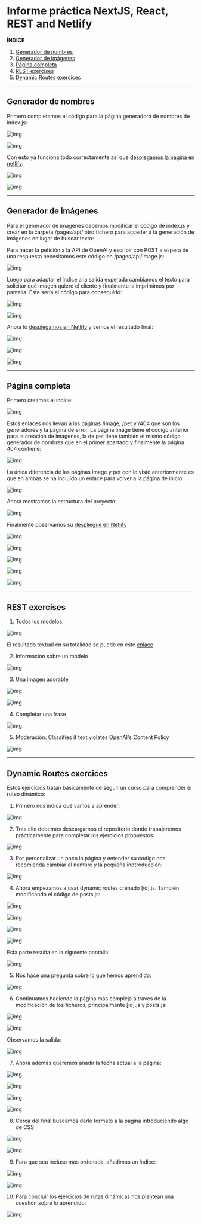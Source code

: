 # Informe práctica NextJS, React, REST and Netlify
  
**ÍNDICE**
1. [Generador de nombres](#id1)
2. [Generador de imágenes](#id2)
3. [Página completa](#id5)
4. [REST exercises](#id3)
5. [Dynamic Routes exercices](#id4)
  

***
## Generador de nombres<a name="id1"></a>

Primero completamos el código para la página generadora de nombres de index.js:

![img](./docs/images/gen_text1.png)

![img](./docs/images/gen_text2.png)

Con esto ya funciona todo correctamente así que [desplegamos la página en netlify](https://inspiring-cocada-308318.netlify.app/):

![img](./docs/images/pag_nombres.png)

![img](./docs/images/pag_nombres2.png)


***
## Generador de imágenes<a name="id2"></a>

Para el generador de imágenes debemos modificar el código de index.js y crear en la carpeta /pages/api/ otro fichero para acceder a la generación de imágenes en lugar de buscar texto:

Para hacer la petición a la API de OpenAI y escribir con POST a espera de una respuesta necesitamos este código en /pages/api/image.js:

![img](./docs/images/imagejs.png)

Luego para adaptar el índice a la salida esperada cambiamos el texto para solicitar qué imagen quiere el cliente y finalmente la imprimimos por pantalla. Este sería el código para conseguirlo:

![img](./docs/images/img_gen1.png)

![img](./docs/images/img_gen2.png)

Ahora lo [desplegamos en Netlify](https://luxury-salmiakki-11bec4.netlify.app/) y vemos el resultado final:

![img](./docs/images/pag_img1.png)

![img](./docs/images/pag_img2.png)

![img](./docs/images/pag_img3.png)

***
## Página completa<a name="id5"></a>

Primero creamos el índice:

![img](./docs/images/index.png)

Estos enlaces nos llevan a las páginas /image, /pet y /404 que son los generadores y la página de error. La página image tiene el código anterior para la creación de imágenes, la de pet tiene también el mismo código generador de nombres que en el primer apartado y finalmente la página 404 contiene:

![img](./docs/images/404.png)

La única diferencia de las páginas image y pet con lo visto anteriormente es que en ambas se ha incluído un enlace para volver a la página de inicio:

![img](./docs/images/ini.png)

Ahora mostramos la estructura del proyecto:

![img](./docs/images/estructura.png)

Finalmente observamos su [despliegue en Netlify](https://grand-strudel-87fb30.netlify.app/)

![img](./docs/images/final_site1.png)

![img](./docs/images/final_site2.png)

![img](./docs/images/final_site3.png)

![img](./docs/images/final_site4.png)

![img](./docs/images/final_site5.png)

***
## REST exercises<a name="id3"></a>

1. Todos los modelos:

![img](./docs/images/all_models.png)

El resultado textual en su totalidad se puede en este [enlace](./docs/src/all_models.txt)

2. Información sobre un modelo

![img](./docs/images/one_model.png)

3. Una imagen adorable

![img](./docs/images/cute_img_texto.png)

![img](./docs/images/cute_img.png)

4. Completar una frase

![img](./docs/images/completion.png)

5. Moderación: Classifies if text violates OpenAI's Content Policy

![img](./docs/images/moderation.png)

***
## Dynamic Routes exercices<a name="id4"></a>

Estos ejercicios tratan básicamente de seguir un curso para comprender el ruteo dinámico:
1. Primero nos indica qué vamos a aprender:

![img](./docs/images/DR1.png)

2. Tras ello debemos descargarnos el repositorio donde trabajaremos prácticamente para completar los ejercicios propuestos:

![img](./docs/images/DR2.png)

3. Por personalizar un poco la página y entender su código nos recomienda cambiar el nombre y la pequeña indtroducción:

![img](./docs/images/DR3.png)

4. Ahora empezamos a usar dynamic routes crenado [id].js. También modificando el código de posts.js:

![img](./docs/images/DR4.png)

![img](./docs/images/DR5.png)

![img](./docs/images/DR6.png)

![img](./docs/images/DR7.png)

Esta parte resulta en la siguiente pantalla:

![img](./docs/images/DR8.png)

5. Nos hace una pregunta sobre lo que hemos aprendido:

![img](./docs/images/DR9.png)

6. Continuamos haciendo la página más compleja a través de la modificación de los ficheros, principalmente [id].js y posts.js:

![img](./docs/images/DR10.png)

![img](./docs/images/DR11.png)

Observamos la salida:

![img](./docs/images/DR12.png)

7. Ahora además queremos añadir la fecha actual a la página:

![img](./docs/images/DR13.png)

![img](./docs/images/DR14.png)

![img](./docs/images/DR15.png)

![img](./docs/images/DR16.png)

8. Cerca del final buscamos darle formato a la página introduciendo algo de CSS

![img](./docs/images/DR17.png)

![img](./docs/images/DR18.png)

9. Para que sea incluso más ordenada, añadimos un índice:

![img](./docs/images/DR19.png)

![img](./docs/images/DR20.png)

10. Para concluir los ejercicios de rutas dinámicas nos plantean una cuestión sobre lo aprendido:

![img](./docs/images/DR21.png)

